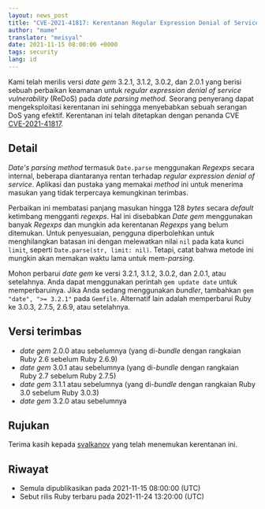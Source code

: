 ```yaml
---
layout: news_post
title: "CVE-2021-41817: Kerentanan Regular Expression Denial of Service dari Date Parsing Method"
author: "mame"
translator: "meisyal"
date: 2021-11-15 08:00:00 +0000
tags: security
lang: id
---
```


Kami telah merilis versi *date gem* 3.2.1, 3.1.2, 3.0.2, dan 2.0.1 yang berisi
sebuah perbaikan keamanan untuk *regular expression denial of service
vulnerability* (ReDoS) pada *date parsing method*. Seorang penyerang dapat
mengeksploitasi kerentanan ini sehingga menyebabkan sebuah serangan DoS yang
efektif. Kerentanan ini telah ditetapkan dengan penanda CVE
[CVE-2021-41817](https://nvd.nist.gov/vuln/detail/CVE-2021-41817).

## Detail

*Date's parsing method* termasuk `Date.parse` menggunakan *Regexps* secara
internal, beberapa diantaranya rentan terhadap *regular expression
denial of service*. Aplikasi dan pustaka yang memakai *method* ini untuk
menerima masukan yang tidak terpercaya kemungkinan terimbas.

Perbaikan ini membatasi panjang masukan hingga 128 *bytes* secara *default*
ketimbang mengganti *regexps*. Hal ini disebabkan *Date gem* menggunakan banyak
*Regexps* dan mungkin ada kerentanan *Regexps* yang belum ditemukan. Untuk
penyesuaian, pengguna diperbolehkan untuk menghilangkan batasan ini dengan
melewatkan nilai `nil` pada kata kunci `limit`, seperti
`Date.parse(str, limit: nil)`. Tetapi, catat bahwa metode ini mungkin akan
memakan waktu lama untuk mem-*parsing*.

Mohon perbarui *date gem* ke versi 3.2.1, 3.1.2, 3.0.2, dan 2.0.1, atau
setelahnya. Anda dapat menggunakan perintah `gem update date` untuk
memperbaruinya. Jika Anda sedang menggunakan *bundler*, tambahkan
`gem "date", ">= 3.2.1"` pada `Gemfile`. Alternatif lain adalah memperbarui
Ruby ke 3.0.3, 2.7.5, 2.6.9, atau setelahnya.

## Versi terimbas

* *date gem* 2.0.0 atau sebelumnya (yang di-*bundle* dengan rangkaian Ruby 2.6
sebelum Ruby 2.6.9)
* *date gem* 3.0.1 atau sebelumnya (yang di-*bundle* dengan rangkaian Ruby 2.7
sebelum Ruby 2.7.5)
* *date gem* 3.1.1 atau sebelumnya (yang di-*bundle* dengan rangkaian Ruby 3.0
sebelum Ruby 3.0.3)
* *date gem* 3.2.0 atau sebelumnya

## Rujukan

Terima kasih kepada [svalkanov](https://github.com/SValkanov/) yang telah
menemukan kerentanan ini.

## Riwayat

* Semula dipublikasikan pada 2021-11-15 08:00:00 (UTC)
* Sebut rilis Ruby terbaru pada 2021-11-24 13:20:00 (UTC)
